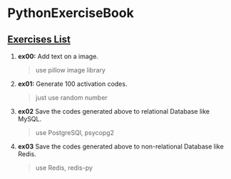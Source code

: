 # PythonExerciseBook

[Exercises List](https://github.com/Yixiaohan/show-me-the-code)
-----

1. **ex00:** Add text on a image.  
    > use pillow image library	
    
2. **ex01:** Generate 100 activation codes.  
    > just use random number
    
3. **ex02** Save the codes generated above to relational Database like MySQL.  
    > use PostgreSQl, psycopg2
    
4. **ex03** Save the codes generated above to non-relational Database like Redis.  
    > use Redis, redis-py

